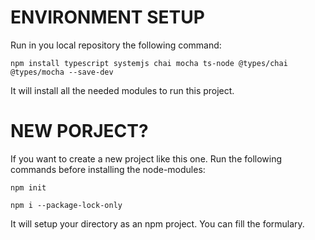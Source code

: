 ENVIRONMENT SETUP
=================
Run in you local repository the following command:

`npm install typescript systemjs chai mocha ts-node @types/chai @types/mocha --save-dev`

It will install all the needed modules to run this project.

NEW PORJECT?
============
If you want to create a new project like this one. Run the following commands before installing the node-modules:

`npm init`

`npm i --package-lock-only`

It will setup your directory as an npm project. You can fill the formulary.